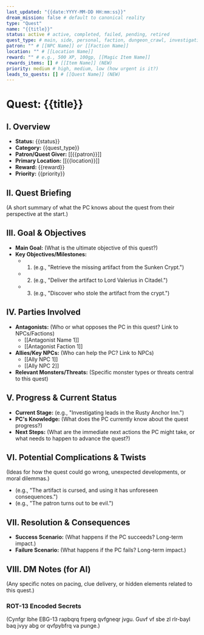 ```yaml
---
last_updated: "{{date:YYYY-MM-DD HH:mm:ss}}"
dream_mission: false # default to canonical reality
type: "Quest"
name: "{{title}}"
status: active # active, completed, failed, pending, retired
quest_type: # main, side, personal, faction, dungeon_crawl, investigation, **espionage**, **intrigue**, social, assassination, heist, etc.
patron: "" # [[NPC Name]] or [[Faction Name]]
location: "" # [[Location Name]]
reward: "" # e.g., 500 XP, 100gp, [[Magic Item Name]]
rewards_items: [] # [[Item Name]] (NEW)
priority: medium # high, medium, low (how urgent is it?)
leads_to_quests: [] # [[Quest Name]] (NEW)
---
```

# Quest: {{title}}

## I. Overview
* **Status:** {{status}}
* **Category:** {{quest_type}}
* **Patron/Quest Giver:** [[{{patron}}]]
* **Primary Location:** [[{{location}}]]
* **Reward:** {{reward}}
* **Priority:** {{priority}}

## II. Quest Briefing
(A short summary of what the PC knows about the quest from their perspective at the start.)

## III. Goal & Objectives
* **Main Goal:** (What is the ultimate objective of this quest?)
* **Key Objectives/Milestones:**
    * 1. (e.g., "Retrieve the missing artifact from the Sunken Crypt.")
    * 2. (e.g., "Deliver the artifact to Lord Valerius in Citadel.")
    * 3. (e.g., "Discover who stole the artifact from the crypt.")

## IV. Parties Involved
* **Antagonists:** (Who or what opposes the PC in this quest? Link to NPCs/Factions)
    * [[Antagonist Name 1]]
    * [[Antagonist Faction 1]]
* **Allies/Key NPCs:** (Who can help the PC? Link to NPCs)
    * [[Ally NPC 1]]
    * [[Ally NPC 2]]
* **Relevant Monsters/Threats:** (Specific monster types or threats central to this quest)

## V. Progress & Current Status
* **Current Stage:** (e.g., "Investigating leads in the Rusty Anchor Inn.")
* **PC's Knowledge:** (What does the PC currently know about the quest progress?)
* **Next Steps:** (What are the immediate next actions the PC might take, or what needs to happen to advance the quest?)

## VI. Potential Complications & Twists
(Ideas for how the quest could go wrong, unexpected developments, or moral dilemmas.)
* (e.g., "The artifact is cursed, and using it has unforeseen consequences.")
* (e.g., "The patron turns out to be evil.")

## VII. Resolution & Consequences
* **Success Scenario:** (What happens if the PC succeeds? Long-term impact.)
* **Failure Scenario:** (What happens if the PC fails? Long-term impact.)

## VIII. DM Notes (for AI)
(Any specific notes on pacing, clue delivery, or hidden elements related to this quest.)

### ROT-13 Encoded Secrets
(Cynfgr lbhe EBG-13 rapbqrq frperg qvfgneqr jvgu. Guvf vf sbe zl rlr-bayl baq jvyy abg or qvfpybfrq va punge.)